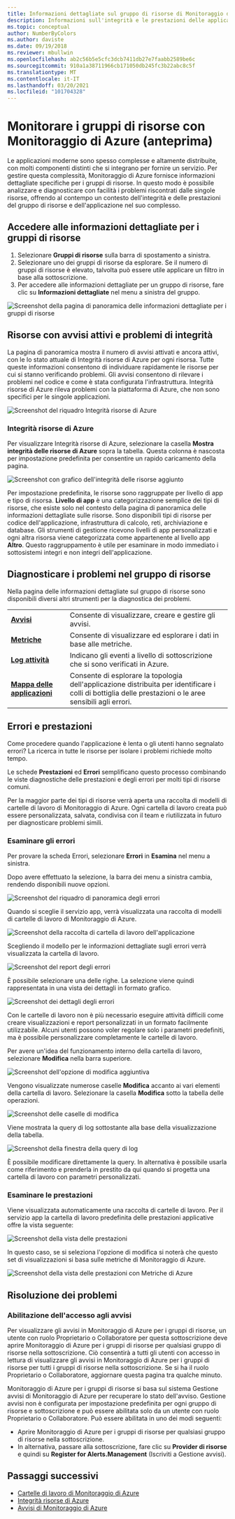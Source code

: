 ```yaml
---
title: Informazioni dettagliate sul gruppo di risorse di Monitoraggio di Azure | Microsoft Docs
description: Informazioni sull'integrità e le prestazioni delle applicazioni e dei servizi distribuiti a livello di gruppo di risorse con Monitoraggio di Azure
ms.topic: conceptual
author: NumberByColors
ms.author: daviste
ms.date: 09/19/2018
ms.reviewer: mbullwin
ms.openlocfilehash: ab2c56b5e5cfc3dcb7411db27e7faabb2589be6c
ms.sourcegitcommit: 910a1a38711966cb171050db245fc3b22abc8c5f
ms.translationtype: MT
ms.contentlocale: it-IT
ms.lasthandoff: 03/20/2021
ms.locfileid: "101704328"
---
```

# <a name="monitor-resource-groups-with-azure-monitor-preview"></a>Monitorare i gruppi di risorse con Monitoraggio di Azure (anteprima)

Le applicazioni moderne sono spesso complesse e altamente distribuite, con molti componenti distinti che si integrano per fornire un servizio. Per gestire questa complessità, Monitoraggio di Azure fornisce informazioni dettagliate specifiche per i gruppi di risorse. In questo modo è possibile analizzare e diagnosticare con facilità i problemi riscontrati dalle singole risorse, offrendo al contempo un contesto dell'integrità e delle prestazioni del gruppo di risorse e dell'applicazione nel suo complesso.

## <a name="access-insights-for-resource-groups"></a>Accedere alle informazioni dettagliate per i gruppi di risorse

1. Selezionare **Gruppi di risorse** sulla barra di spostamento a sinistra.
2. Selezionare uno dei gruppi di risorse da esplorare. Se il numero di gruppi di risorse è elevato, talvolta può essere utile applicare un filtro in base alla sottoscrizione.
3. Per accedere alle informazioni dettagliate per un gruppo di risorse, fare clic su **Informazioni dettagliate** nel menu a sinistra del gruppo.

![Screenshot della pagina di panoramica delle informazioni dettagliate per i gruppi di risorse](./media/resource-group-insights/0001-overview.png)

## <a name="resources-with-active-alerts-and-health-issues"></a>Risorse con avvisi attivi e problemi di integrità

La pagina di panoramica mostra il numero di avvisi attivati e ancora attivi, con le lo stato attuale di Integrità risorse di Azure per ogni risorsa. Tutte queste informazioni consentono di individuare rapidamente le risorse per cui si stanno verificando problemi. Gli avvisi consentono di rilevare i problemi nel codice e come è stata configurata l'infrastruttura. Integrità risorse di Azure rileva problemi con la piattaforma di Azure, che non sono specifici per le singole applicazioni.

![Screenshot del riquadro Integrità risorse di Azure](./media/resource-group-insights/0002-overview.png)

### <a name="azure-resource-health"></a>Integrità risorse di Azure

Per visualizzare Integrità risorse di Azure, selezionare la casella **Mostra integrità delle risorse di Azure** sopra la tabella. Questa colonna è nascosta per impostazione predefinita per consentire un rapido caricamento della pagina.

![Screenshot con grafico dell'integrità delle risorse aggiunto](./media/resource-group-insights/0003-overview.png)

Per impostazione predefinita, le risorse sono raggruppate per livello di app e tipo di risorsa. **Livello di app** è una categorizzazione semplice dei tipi di risorse, che esiste solo nel contesto della pagina di panoramica delle informazioni dettagliate sulle risorse. Sono disponibili tipi di risorse per codice dell'applicazione, infrastruttura di calcolo, reti, archiviazione e database. Gli strumenti di gestione ricevono livelli di app personalizzati e ogni altra risorsa viene categorizzata come appartenente al livello app **Altro**. Questo raggruppamento è utile per esaminare in modo immediato i sottosistemi integri e non integri dell'applicazione.

## <a name="diagnose-issues-in-your-resource-group"></a>Diagnosticare i problemi nel gruppo di risorse

Nella pagina delle informazioni dettagliate sul gruppo di risorse sono disponibili diversi altri strumenti per la diagnostica dei problemi.

   |         |          |
   | ---------------- |:-----|
   | [**Avvisi**](../alerts/alerts-overview.md)      |  Consente di visualizzare, creare e gestire gli avvisi. |
   | [**Metriche**](../data-platform.md) | Consente di visualizzare ed esplorare i dati in base alle metriche.    |
   | [**Log attività**](../essentials/platform-logs-overview.md) | Indicano gli eventi a livello di sottoscrizione che si sono verificati in Azure.  |
   | [**Mappa delle applicazioni**](../app/app-map.md) | Consente di esplorare la topologia dell'applicazione distribuita per identificare i colli di bottiglia delle prestazioni o le aree sensibili agli errori. |

## <a name="failures-and-performance"></a>Errori e prestazioni

Come procedere quando l'applicazione è lenta o gli utenti hanno segnalato errori? La ricerca in tutte le risorse per isolare i problemi richiede molto tempo.

Le schede **Prestazioni** ed **Errori** semplificano questo processo combinando le viste diagnostiche delle prestazioni e degli errori per molti tipi di risorse comuni.

Per la maggior parte dei tipi di risorse verrà aperta una raccolta di modelli di cartelle di lavoro di Monitoraggio di Azure. Ogni cartella di lavoro creata può essere personalizzata, salvata, condivisa con il team e riutilizzata in futuro per diagnosticare problemi simili.

### <a name="investigate-failures"></a>Esaminare gli errori

Per provare la scheda Errori, selezionare **Errori** in **Esamina** nel menu a sinistra.

Dopo avere effettuato la selezione, la barra dei menu a sinistra cambia, rendendo disponibili nuove opzioni.

![Screenshot del riquadro di panoramica degli errori](./media/resource-group-insights/00004-failures.png)

Quando si sceglie il servizio app, verrà visualizzata una raccolta di modelli di cartelle di lavoro di Monitoraggio di Azure.

![Screenshot della raccolta di cartella di lavoro dell'applicazione](./media/resource-group-insights/0005-failure-insights-workbook.png)

Scegliendo il modello per le informazioni dettagliate sugli errori verrà visualizzata la cartella di lavoro.

![Screenshot del report degli errori](./media/resource-group-insights/0006-failure-visual.png)

È possibile selezionare una delle righe. La selezione viene quindi rappresentata in una vista dei dettagli in formato grafico.

![Screenshot dei dettagli degli errori](./media/resource-group-insights/0007-failure-details.png)

Con le cartelle di lavoro non è più necessario eseguire attività difficili come creare visualizzazioni e report personalizzati in un formato facilmente utilizzabile. Alcuni utenti possono voler regolare solo i parametri predefiniti, ma è possibile personalizzare completamente le cartelle di lavoro.

Per avere un'idea del funzionamento interno della cartella di lavoro, selezionare **Modifica** nella barra superiore.

![Screenshot dell'opzione di modifica aggiuntiva](./media/resource-group-insights/0008-failure-edit.png)

Vengono visualizzate numerose caselle **Modifica** accanto ai vari elementi della cartella di lavoro. Selezionare la casella **Modifica** sotto la tabella delle operazioni.

![Screenshot delle caselle di modifica](./media/resource-group-insights/0009-failure-edit-graph.png)

Viene mostrata la query di log sottostante alla base della visualizzazione della tabella.

 ![Screenshot della finestra della query di log](./media/resource-group-insights/0010-failure-edit-query.png)

È possibile modificare direttamente la query. In alternativa è possibile usarla come riferimento e prenderla in prestito da qui quando si progetta una cartella di lavoro con parametri personalizzati.

### <a name="investigate-performance"></a>Esaminare le prestazioni

Viene visualizzata automaticamente una raccolta di cartelle di lavoro. Per il servizio app la cartella di lavoro predefinita delle prestazioni applicative offre la vista seguente:

 ![Screenshot della vista delle prestazioni](./media/resource-group-insights/0011-performance.png)

In questo caso, se si seleziona l'opzione di modifica si noterà che questo set di visualizzazioni si basa sulle metriche di Monitoraggio di Azure.

 ![Screenshot della vista delle prestazioni con Metriche di Azure](./media/resource-group-insights/0012-performance-metrics.png)

## <a name="troubleshooting"></a>Risoluzione dei problemi

### <a name="enabling-access-to-alerts"></a>Abilitazione dell'accesso agli avvisi

Per visualizzare gli avvisi in Monitoraggio di Azure per i gruppi di risorse, un utente con ruolo Proprietario o Collaboratore per questa sottoscrizione deve aprire Monitoraggio di Azure per i gruppi di risorse per qualsiasi gruppo di risorse nella sottoscrizione. Ciò consentirà a tutti gli utenti con accesso in lettura di visualizzare gli avvisi in Monitoraggio di Azure per i gruppi di risorse per tutti i gruppi di risorse nella sottoscrizione. Se si ha il ruolo Proprietario o Collaboratore, aggiornare questa pagina tra qualche minuto.

Monitoraggio di Azure per i gruppi di risorse si basa sul sistema Gestione avvisi di Monitoraggio di Azure per recuperare lo stato dell'avviso. Gestione avvisi non è configurata per impostazione predefinita per ogni gruppo di risorse e sottoscrizione e può essere abilitata solo da un utente con ruolo Proprietario o Collaboratore. Può essere abilitata in uno dei modi seguenti:
* Aprire Monitoraggio di Azure per i gruppi di risorse per qualsiasi gruppo di risorse nella sottoscrizione.
* In alternativa, passare alla sottoscrizione, fare clic su **Provider di risorse** e quindi su **Register for Alerts.Management** (Iscriviti a Gestione avvisi).

## <a name="next-steps"></a>Passaggi successivi

- [Cartelle di lavoro di Monitoraggio di Azure](../visualize/workbooks-overview.md)
- [Integrità risorse di Azure](../../service-health/resource-health-overview.md)
- [Avvisi di Monitoraggio di Azure](../alerts/alerts-overview.md)

